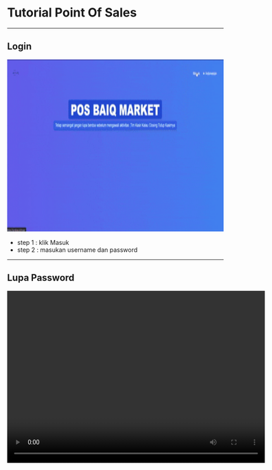 # Tutorial Point Of Sales

---

## Login 
<img src="tutor/login.gif" width="600" height="400" />

- step 1 : klik Masuk
- step 2 : masukan username dan password

---

## Lupa Password
<video width="600" height="400" autoplay loop>
  <source src="https://drive.google.com/file/d/1tALwu1O8Y54oDyMY1eYfkNvU6ZRjgvmR/view?usp=drive_link" type="video/mp4">
  Your browser does not support the video tag.
</video>